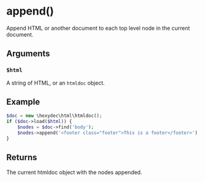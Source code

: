 # append()

Append HTML or another document to each top level node in the current document.

## Arguments

### `$html`

A string of HTML, or an `htmldoc` object.

## Example

```php
$doc = new \hexydec\html\htmldoc();
if ($doc->load($html)) {
	$nodes = $doc->find('body');
	$nodes->append('<footer class="footer">This is a footer</footer>');
}
```

## Returns

The current htmldoc object with the nodes appended.
